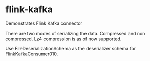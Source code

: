 # flink-kafka

Demonstrates Flink Kafka connector

There are two modes of serializing the data. Compressed and non compressed. 
Lz4 compression is as of now supported.

Use FileDeserializationSchema as the deserializer schema for FlinkKafkaConsumer010.

